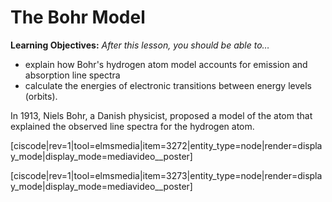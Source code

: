 <div style="float:right;margin:auto"><ebook-button title="Atomic Structure" link="https://genchem.science.psu.edu/02-2-bohrs-model"></ebook-button></div>



# The Bohr Model

**Learning Objectives:** _After this lesson, you should be able to…_

* explain how Bohr's hydrogen atom model accounts for emission and absorption line spectra
* calculate the energies of electronic transitions between energy levels (orbits).

In 1913, Niels Bohr, a Danish physicist, proposed a model of the atom that explained the observed line spectra for the hydrogen atom.

[ciscode|rev=1|tool=elmsmedia|item=3272|entity_type=node|render=display_mode|display_mode=mediavideo__poster]

[ciscode|rev=1|tool=elmsmedia|item=3273|entity_type=node|render=display_mode|display_mode=mediavideo__poster]